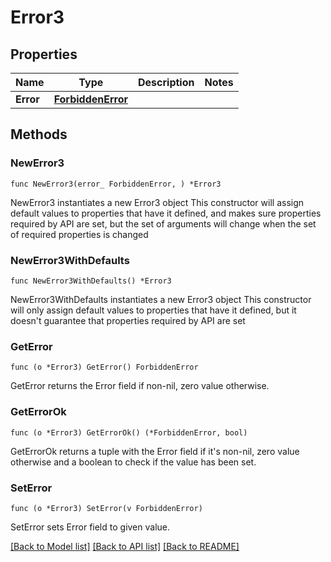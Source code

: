 # Error3

## Properties

Name | Type | Description | Notes
------------ | ------------- | ------------- | -------------
**Error** | [**ForbiddenError**](ForbiddenError.md) |  | 

## Methods

### NewError3

`func NewError3(error_ ForbiddenError, ) *Error3`

NewError3 instantiates a new Error3 object
This constructor will assign default values to properties that have it defined,
and makes sure properties required by API are set, but the set of arguments
will change when the set of required properties is changed

### NewError3WithDefaults

`func NewError3WithDefaults() *Error3`

NewError3WithDefaults instantiates a new Error3 object
This constructor will only assign default values to properties that have it defined,
but it doesn't guarantee that properties required by API are set

### GetError

`func (o *Error3) GetError() ForbiddenError`

GetError returns the Error field if non-nil, zero value otherwise.

### GetErrorOk

`func (o *Error3) GetErrorOk() (*ForbiddenError, bool)`

GetErrorOk returns a tuple with the Error field if it's non-nil, zero value otherwise
and a boolean to check if the value has been set.

### SetError

`func (o *Error3) SetError(v ForbiddenError)`

SetError sets Error field to given value.



[[Back to Model list]](../README.md#documentation-for-models) [[Back to API list]](../README.md#documentation-for-api-endpoints) [[Back to README]](../README.md)


